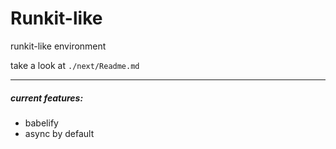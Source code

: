 # Runkit-like

runkit-like environment

take a look at `./next/Readme.md`


----

##### current features:

- babelify
- async by default
